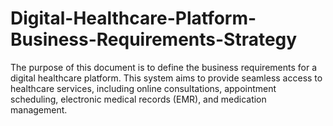 # Digital-Healthcare-Platform-Business-Requirements-Strategy
The purpose of this document is to define the business requirements for a digital healthcare platform. This system aims to provide seamless access to healthcare services, including online consultations, appointment scheduling, electronic medical records (EMR), and medication management.

